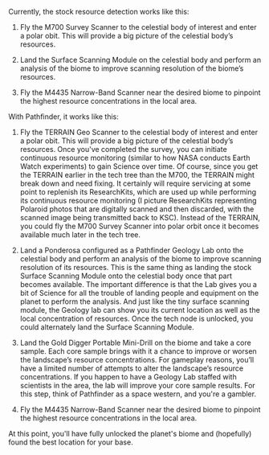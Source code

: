 Currently, the stock resource detection works like this:

1) Fly the M700 Survey Scanner to the celestial body of interest and enter a polar obit. This will provide a big picture of the celestial body’s resources.

2) Land the Surface Scanning Module on the celestial body and perform an analysis of the biome to improve scanning resolution of the biome’s resources.

3) Fly the M4435 Narrow-Band Scanner near the desired biome to pinpoint the highest resource concentrations in the local area.

With Pathfinder, it works like this:

1) Fly the TERRAIN Geo Scanner to the celestial body of interest and enter a polar obit. This will provide a big picture of the celestial body’s resources. Once you've completed the survey, you can initiate continuous resource monitoring (similar to how NASA conducts Earth Watch experiments) to gain Science over time. Of course, since you get the TERRAIN earlier in the tech tree than the M700, the TERRAIN might break down and need fixing. It certainly will require servicing at some point to replenish its ResearchKits, which are used up while performing its continuous resource monitoring (I picture ResearchKits representing Polaroid photos that are digitally scanned and then discarded, with the scanned image being transmitted back to KSC). Instead of the TERRAIN, you could fly the M700 Survey Scanner into polar orbit once it becomes available much later in the tech tree.

2) Land a Ponderosa configured as a Pathfinder Geology Lab onto the celestial body and perform an analysis of the biome to improve scanning resolution of its resources. This is the same thing as landing the stock Surface Scanning Module onto the celestial body once that part becomes available. The important difference is that the Lab gives you a bit of Science for all the trouble of landing people and equipment on the planet to perform the analysis. And just like the tiny surface scanning module, the Geology lab can show you its current location as well as the local concentration of resources. Once the tech node is unlocked, you could alternately land the Surface Scanning Module.

3) Land the Gold Digger Portable Mini-Drill on the biome and take a core sample. Each core sample brings with it a chance to improve or worsen the landscape’s resource concentrations. For gameplay reasons, you’ll have a limited number of attempts to alter the landscape’s resource concentrations. If you happen to have a Geology Lab staffed with scientists in the area, the lab will improve your core sample results. For this step, think of Pathfinder as a space western, and you're a gambler.

4) Fly the M4435 Narrow-Band Scanner near the desired biome to pinpoint the highest resource concentrations in the local area.

At this point, you'll have fully unlocked the planet's biome and (hopefully) found the best location for your base.